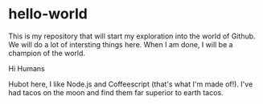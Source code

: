 # hello-world
This is my repository that will start my exploration into the world of Github. 
We will do a lot of intersting things here. 
When I am done, I will be a champion of the world.

Hi Humans

Hubot here, I like Node.js and Coffeescript (that's what I'm made of!).
I've had tacos on the moon and find them far superior to earth tacos. 
